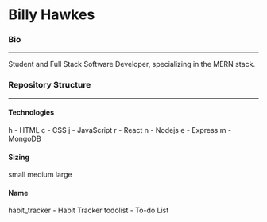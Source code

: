 # Billy Hawkes 

### Bio
---
Student and Full Stack Software Developer, specializing in the MERN stack.

### Repository Structure
---
#### Technologies
h - HTML
c - CSS
j - JavaScript
r - React
n - Nodejs
e - Express
m - MongoDB

#### Sizing
small 
medium 
large 

#### Name
habit_tracker - Habit Tracker
todolist - To-do List
